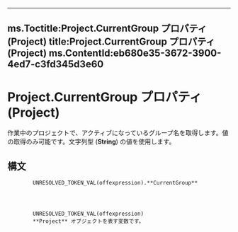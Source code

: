 

---
ms.Toctitle:Project.CurrentGroup プロパティ (Project)
title:Project.CurrentGroup プロパティ (Project)
ms.ContentId:eb680e35-3672-3900-4ed7-c3fd345d3e60
---
# Project.CurrentGroup プロパティ (Project)




作業中のプロジェクトで、アクティブになっているグループ名を取得します。値の取得のみ可能です。文字列型 (**String**) の値を使用します。

## 構文

            UNRESOLVED_TOKEN_VAL(offexpression).**CurrentGroup**




            UNRESOLVED_TOKEN_VAL(offexpression)
            **Project** オブジェクトを表す変数です。





